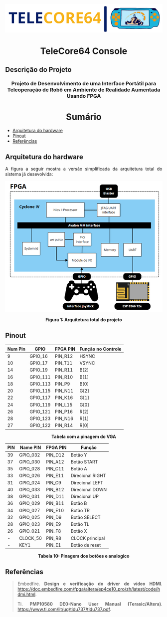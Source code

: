 <p align="center">
  <img src="img/logo.png" width = "700" />
</p>

<h1 align="center">TeleCore64 Console
</h1>

<div align="justify"> 
<h2>Descrição do Projeto</h2>


</div>

<h3 align="center"> Projeto de Desenvolvimento de uma Interface Portátil para Teleoperação de Robô em Ambiente de 
Realidade Aumentada Usando FPGA
</h3>

<h1 align="center"> Sumário </h1>
<div id="sumario">
	<ul>
        <li><a href="#arqFPGA"> Arquitetura do hardware</a></li>
        <li><a href="#pinout"> Pinout </a></li>
        <li><a href="#referencias"> Referências </a></li>
	</ul>	
</div>


<div align="justify">
<div id="arqFPGA">
<h2>Arquitetura do hardware</h2>

A figura a seguir mostra a versão simplificada da arquitetura total do sistema já desevolvida:

<p align="center">
  <img src="img/arqTotal.png" width = "700" />
</p>
<p align="center">
<strong> Figura 1: Arquitetura total do projeto</strong></p>

</div>
</div>


<div align="justify"> 
<div id="pinout"> 

<h2>Pinout</h2>

<div align="center">

| Num Pin | GPIO     |FPGA PIN | Função no Controle |
|---------|----------|---------|--------------------|
| 9       | GPIO_16  | PIN_R12 | HSYNC              |
| 10      | GPIO_17  | PIN_T11 | VSYNC              |
| 14      | GPIO_19  | PIN_R11 | B[2]               |
| 16      | GPIO_111 | PIN_R10 | B[1]               |
| 18      | GPIO_113 | PIN_P9  | B[0]               |
| 20      | GPIO_115 | PIN_N11 | G[2]               |
| 22      | GPIO_117 | PIN_K16 | G[1]               |
| 24      | GPIO_119 | PIN_L15 | G[0]               |
| 26      | GPIO_121 | PIN_P16 | R[2]               |
| 28      | GPIO_123 | PIN_N16 | R[1]               |
| 27      | GPIO_122 | PIN_R14 | R[0]               |

</div>

<p align="center">
<strong> Tabela com a pinagem do VGA</strong></p>

<div align="center">

| PIN | Name PIN | FPGA PIN | Função             |
|-----|----------|----------|--------------------|
| 39  | GPIO_032 | PIN_D12  | Botão Y            |
| 37  | GPIO_030 | PIN_A12  | Botão START        |
| 35  | GPIO_028 | PIN_C11  | Botão A            |
| 33  | GPIO_026 | PIN_E11  | Direcional RIGHT   |
| 31  | GPIO_024 | PIN_C9   | Direcional LEFT    |
| 40  | GPIO_033 | PIN_B12  | Direcional DOWN    |
| 38  | GPIO_031 | PIN_D11  | Direcional UP      |
| 36  | GPIO_029 | PIN_B11  | Botão B            |
| 34  | GPIO_027 | PIN_E10  | Botão TR           |
| 32  | GPIO_025 | PIN_D9   | Botão SELECT       |
| 28  | GPIO_023 | PIN_E9   | Botão TL           |
| 26  | GPIO_021 | PIN_F8   | Botão X            |
| -   | CLOCK_50 | PIN_R8   | CLOCK principal    |
| -   | KEY1     | PIN_E1   | Botão de reset     |

</div>

<p align="center">
<strong> Tabela 10: Pinagem dos botões e analogico</strong></p>

</div>
</div>



<div align="justify"> 
<div id="referencias"> 
<h2>Referências</h2>

> Embedfire. **Design e verificação do driver de vídeo HDMI**. <https://doc.embedfire.com/fpga/altera/ep4ce10_pro/zh/latest/code/hdmi.html>.
>
> Ti. **PMP10580 DE0-Nano User Manual (Terasic/Altera)**. <https://www.ti.com/lit/ug/tidu737/tidu737.pdf>.
>

</div>
</div>
